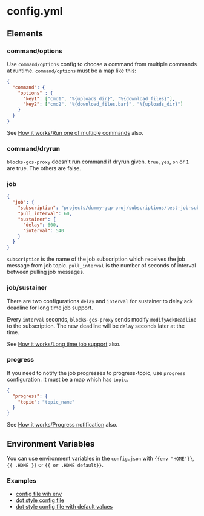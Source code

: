 # config.yml

## Elements

### command/options

Use `command/options` config to choose a command from multiple commands at runtime.
`command/options` must be a map like this:

```json
{
  "command": {
    "options" : {
      "key1": ["cmd1", "%{uploads_dir}", "%{download_files}"],
      "key2": ["cmd2", "%{download_files.bar}", "%{uploads_dir}"]
    }
  }
}
```

See [How it works/Run one of multiple commands](./how_it_works.md#run-one-of-multiple-commands) also.

### command/dryrun

`blocks-gcs-proxy` doesn't run command if dryrun given.
`true`, `yes`, `on` or `1` are true. The others are false.

### job

```json
{
  "job": {
    "subscription": "projects/dummy-gcp-proj/subscriptions/test-job-subscription",
    "pull_interval": 60,
    "sustainer": {
      "delay": 600,
      "interval": 540
    }
  }
}
```

`subscription` is the name of the job subscription which receives the job message from job topic.
`pull_interval` is the number of seconds of interval between pulling job messages.


### job/sustainer

There are two configurations `delay` and `interval` for sustainer to delay ack deadline for long time job support.

Every `interval` seconds, `blocks-gcs-proxy` sends modify `modifyAckDeadline` to the subscription.
The new deadline will be `delay` seconds later at the time.

See [How it works/Long time job support](https://github.com/groovenauts/blocks-gcs-proxy/blob/features/documents/doc/how_it_works.md#long-time-job-support) also.


### progress

If you need to notify the job progresses to progress-topic, use `progress` configuration.
It must be a map which has `topic`.

```json
{
  "progress": {
    "topic": "topic_name"
  }
}
```

See [How it works/Progress notification](https://github.com/groovenauts/blocks-gcs-proxy/blob/features/documents/doc/how_it_works.md#progress-notification) also.


## Environment Variables

You can use environment variables in the `config.json` with `{{env "HOME"}}`, `{{ .HOME }}` or `{{ or .HOME default}}`.

### Examples

- [config file wih env](https://github.com/groovenauts/blocks-gcs-proxy/blob/2104fb374544c78a6c240141bc131559a48fa382/test/config_with_env.json)
- [dot style config file](https://github.com/groovenauts/blocks-gcs-proxy/blob/5d4624048aafd743f3c49cd2a4eaede026a73552/test/config_with_env2.json)
- [dot style config file with default values](https://github.com/groovenauts/blocks-gcs-proxy/blob/5257ace08db7fbd860b6a20795ae887892077f18/test/config_with_env_and_default3.json)
